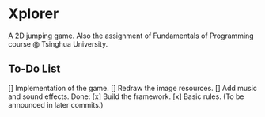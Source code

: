 # Xplorer
A 2D jumping game. Also the assignment of Fundamentals of Programming course @ Tsinghua University.

## To-Do List
[] Implementation of the game.
[] Redraw the image resources.
[] Add music and sound effects.
Done:
[x] Build the framework.
[x] Basic rules. (To be announced in later commits.)
